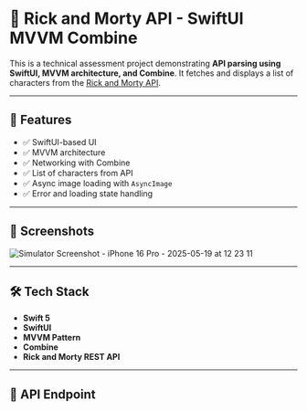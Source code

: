 # 🧪 Rick and Morty API - SwiftUI MVVM Combine

This is a technical assessment project demonstrating **API parsing using SwiftUI, MVVM architecture, and Combine**. It fetches and displays a list of characters from the [Rick and Morty API](https://rickandmortyapi.com/documentation).

---

## 🚀 Features

- ✅ SwiftUI-based UI
- ✅ MVVM architecture
- ✅ Networking with Combine
- ✅ List of characters from API
- ✅ Async image loading with `AsyncImage`
- ✅ Error and loading state handling

---

## 📸 Screenshots
![Simulator Screenshot - iPhone 16 Pro - 2025-05-19 at 12 23 11](https://github.com/user-attachments/assets/956454da-1be2-483b-9216-3af16e6179c8)


---

## 🛠️ Tech Stack

- **Swift 5**
- **SwiftUI**
- **MVVM Pattern**
- **Combine**
- **Rick and Morty REST API**

---

## 🧬 API Endpoint


